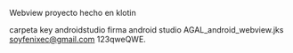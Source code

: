 Webview proyecto hecho en klotin

carpeta key androidstudio
    firma android studio AGAL_android_webview.jks 
    soyfenixec@gmail.com
    123qweQWE.